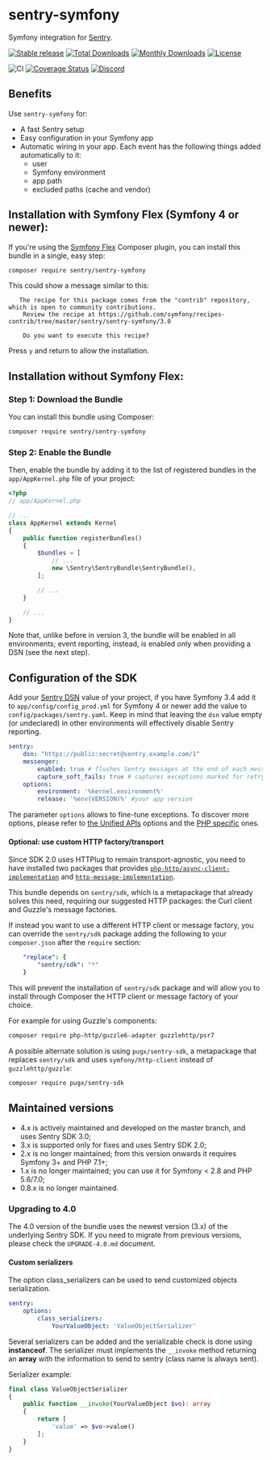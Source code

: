 # sentry-symfony

Symfony integration for [Sentry](https://getsentry.com/).

[![Stable release][Last stable image]][Packagist link]
[![Total Downloads](https://poser.pugx.org/sentry/sentry/downloads)](https://packagist.org/packages/sentry/sentry)
[![Monthly Downloads](https://poser.pugx.org/sentry/sentry/d/monthly)](https://packagist.org/packages/sentry/sentry)
[![License](https://poser.pugx.org/sentry/sentry/license)](https://packagist.org/packages/sentry/sentry)

![CI](https://github.com/getsentry/sentry-symfony/workflows/CI/badge.svg) [![Coverage Status][Master Code Coverage Image]][Master Code Coverage]
[![Discord](https://img.shields.io/discord/621778831602221064)](https://discord.gg/cWnMQeA)

## Benefits

Use `sentry-symfony` for:

 * A fast Sentry setup
 * Easy configuration in your Symfony app
 * Automatic wiring in your app. Each event has the following things added automatically to it:
   - user
   - Symfony environment
   - app path
   - excluded paths (cache and vendor)

## Installation with Symfony Flex (Symfony 4 or newer):
If you're using the [Symfony Flex](https://symfony.com/doc/current/setup/flex.html) Composer plugin, you can install this bundle in a single, easy step: 
```bash
composer require sentry/sentry-symfony
```
This could show a message similar to this:
```
   The recipe for this package comes from the "contrib" repository, which is open to community contributions.
    Review the recipe at https://github.com/symfony/recipes-contrib/tree/master/sentry/sentry-symfony/3.0

    Do you want to execute this recipe?
```
Press `y` and return to allow the installation.

## Installation without Symfony Flex:
### Step 1: Download the Bundle
You can install this bundle using Composer: 

```bash
composer require sentry/sentry-symfony
```

### Step 2: Enable the Bundle

Then, enable the bundle by adding it to the list of registered bundles
in the `app/AppKernel.php` file of your project:

```php
<?php
// app/AppKernel.php

// ...
class AppKernel extends Kernel
{
    public function registerBundles()
    {
        $bundles = [
            // ...
            new \Sentry\SentryBundle\SentryBundle(),
        ];

        // ...
    }

    // ...
}
```
Note that, unlike before in version 3, the bundle will be enabled in all environments; event reporting, instead, is enabled
only when providing a DSN (see the next step).

## Configuration of the SDK

Add your [Sentry DSN](https://docs.sentry.io/quickstart/#configure-the-dsn) value of your project, if you have Symfony 3.4 add it to ``app/config/config_prod.yml`` for Symfony 4 or newer add the value to `config/packages/sentry.yaml`.
Keep in mind that leaving the `dsn` value empty (or undeclared) in other environments will effectively disable Sentry reporting.

```yaml
sentry:
    dsn: "https://public:secret@sentry.example.com/1"
    messenger: 
        enabled: true # flushes Sentry messages at the end of each message handling
        capture_soft_fails: true # captures exceptions marked for retry too
    options:
        environment: '%kernel.environment%'
        release: '%env(VERSION)%' #your app version
```

The parameter `options` allows to fine-tune exceptions. To discover more options, please refer to
[the Unified APIs](https://docs.sentry.io/development/sdk-dev/unified-api/#options) options and
the [PHP specific](https://docs.sentry.io/platforms/php/#php-specific-options) ones.

#### Optional: use custom HTTP factory/transport

Since SDK 2.0 uses HTTPlug to remain transport-agnostic, you need to have installed two packages that provides 
[`php-http/async-client-implementation`](https://packagist.org/providers/php-http/async-client-implementation)
and [`http-message-implementation`](https://packagist.org/providers/psr/http-message-implementation).

This bundle depends on `sentry/sdk`, which is a metapackage that already solves this need, requiring our suggested HTTP
packages: the Curl client and Guzzle's message factories.

If instead you want to use a different HTTP client or message factory, you can override the ``sentry/sdk`` package adding the following to your ``composer.json`` after the ``require`` section:
```yaml
    "replace": {
        "sentry/sdk": "*"
    }
```
This will prevent the installation of ``sentry/sdk`` package and will allow you to install through Composer the HTTP client or message factory of your choice.

For example for using Guzzle's components: 

```bash
composer require php-http/guzzle6-adapter guzzlehttp/psr7
```

A possible alternate solution is using `pugx/sentry-sdk`, a metapackage that replaces `sentry/sdk` and uses `symfony/http-client` instead of `guzzlehttp/guzzle`:

```bash
composer require pugx/sentry-sdk
```

## Maintained versions

 * 4.x is actively maintained and developed on the master branch, and uses Sentry SDK 3.0;
 * 3.x is supported only for fixes and uses Sentry SDK 2.0;
 * 2.x is no longer maintained; from this version onwards it requires Symfony 3+ and PHP 7.1+;
 * 1.x is no longer maintained; you can use it for Symfony < 2.8 and PHP 5.6/7.0; 
 * 0.8.x is no longer maintained.

### Upgrading to 4.0

The 4.0 version of the bundle uses the newest version (3.x) of the underlying Sentry SDK. If you need to migrate from previous versions, please check the `UPGRADE-4.0.md` document.

#### Custom serializers

The option class_serializers can be used to send customized objects serialization.
```yml
sentry:
    options:
        class_serializers:
            YourValueObject: 'ValueObjectSerializer'
```

Several serializers can be added and the serializable check is done using **instanceof**. The serializer must implements the `__invoke` method returning an **array** with the information to send to sentry (class name is always sent).

Serializer example:
```php
final class ValueObjectSerializer
{
    public function __invoke(YourValueObject $vo): array
    {
        return [
            'value' => $vo->value()
        ];
    }
}
```

[Last stable image]: https://poser.pugx.org/sentry/sentry-symfony/version.svg
[Packagist link]: https://packagist.org/packages/sentry/sentry-symfony
[Master Code Coverage]: https://codecov.io/gh/getsentry/sentry-symfony/branch/master
[Master Code Coverage Image]: https://img.shields.io/codecov/c/github/getsentry/sentry-symfony/master?logo=codecov
